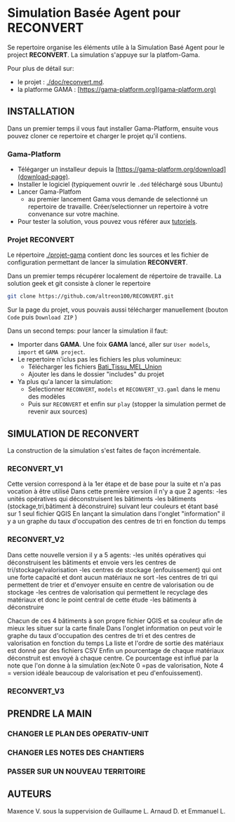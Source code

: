 # Simulation Basée Agent pour RECONVERT

Se repertoire organise les éléments utile à la Simulation Basé Agent pour le project **RECONVERT**.
La simulation s'appuye sur la platfom-Gama.

Pour plus de détail sur:

- le projet : [./doc/reconvert.md](doc/reconvert.md).
- la platforme GAMA : [https://gama-platform.org](gama-platform.org)


## INSTALLATION

Dans un premier temps il vous faut installer Gama-Platform, ensuite vous pouvez cloner ce repertoire et charger le projet qu'il contiens.

### Gama-Platform

- Télégarger un installeur depuis la [https://gama-platform.org/download](download-page).
- Installer le logiciel (typiquement ouvrir le `.ded` téléchargé sous Ubuntu)
- Lancer Gama-Platfom
    * au premier lancement Gama vous demande de selectionné un repertoire de travaille. Créer/selectionner un repertoire à votre convenance sur votre machine.
- Pour tester la solution, vous pouvez vous référer aux [tutoriels](https://gama-platform.org/wiki/Tutorials).

### Projet RECONVERT

Le répertoire [./projet-gama](projet-gama) contient donc les sources et les fichier de configuration permettant de lancer la simulation **RECONVERT**.

Dans un premier temps récupérer localement de répertoire de travaille.
La solution geek et git consiste à cloner le repertoire

```sh
git clone https://github.com/altreon100/RECONVERT.git
```

Sur la page du projet, vous pouvais aussi télécharger manuellement (bouton `Code` puis `Download ZIP` )

Dans un second temps: pour lancer la simulation il faut:

- Importer dans **GAMA**. Une foix **GAMA** lancé, aller sur `User models`, `import` et `GAMA project`.
- Le repertoire n'iclus pas les fichiers les plus volumineux:
    * Télécharger les fichiers [Bati_Tissu_MEL_Union](https://partage.imt.fr/index.php/apps/files?dir=/Shared/SIMU_RECONVERT/New%20donn%C3%A9es%20SIG&fileid=539656037)
    * Ajouter les dans le dossier "includes" du projet
- Ya plus qu'a lancer la simulation:
    * Selectionner `RECONVERT`, `models` et `RECONVERT_V3.gaml` dans le menu des modèles
    * Puis sur `RECONVERT` et enfin sur `play` (stopper la simulation permet de revenir aux sources)


## SIMULATION DE RECONVERT

La construction de la simulation s'est faites de façon incrémentale.

### RECONVERT_V1

Cette version correspond à la 1er étape et de base pour la suite et n'a pas vocation à être utilisé
Dans cette première version il n'y a que 2 agents:
-les unités opératives qui déconstruisent les bâtiments
-les bâtiments (stockage,tri,bâtiment à déconstruire) suivant leur couleurs et étant basé sur 1 seul fichier QGIS 
En lançant la simulation dans l'onglet "information" il y a un graphe du taux d'occupation des centres de tri en fonction du temps 


### RECONVERT_V2

Dans cette nouvelle version il y a 5 agents:
-les unités opératives qui déconstruisent les bâtiments et envoie vers les centres de tri/stockage/valorisation
-les centres de stockage (enfouissement) qui ont une forte capacité et dont aucun matériaux ne sort 
-les centres de tri qui permettent de trier et d'envoyer ensuite en centre de valorisation ou de stockage
-les centres de valorisation qui permettent le recyclage des matériaux et donc le point central de cette étude 
-les bâtiments à déconstruire

Chacun de ces 4 bâtiments à son propre fichier QGIS et sa couleur afin de mieux les situer sur la carte finale 
Dans l'onglet information on peut voir le graphe du taux d'occupation des centres de tri et des centres de valorisation en fonction du temps 
La liste et l'ordre de sortie des matériaux est donné par des fichiers CSV 
Enfin un pourcentage de chaque matériaux déconstruit est envoyé à chaque centre. Ce pourcentage est influé par la note que l'on donne à la simulation (ex:Note 0 =pas de valorisation, Note 4 = version idéale beaucoup de valorisation et peu d'enfouissement).


### RECONVERT_V3


## PRENDRE LA MAIN


### CHANGER LE PLAN DES OPERATIV-UNIT


### CHANGER LES NOTES DES CHANTIERS


### PASSER SUR UN NOUVEAU TERRITOIRE


## AUTEURS

Maxence V. sous la suppervision de Guillaume L. Arnaud D. et Emmanuel L.

